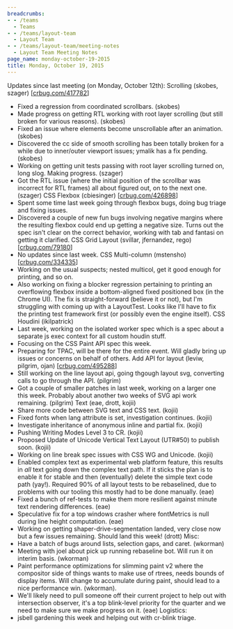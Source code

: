 ```yaml
---
breadcrumbs:
- - /teams
  - Teams
- - /teams/layout-team
  - Layout Team
- - /teams/layout-team/meeting-notes
  - Layout Team Meeting Notes
page_name: monday-october-19-2015
title: Monday, October 19, 2015
---
```


Updates since last meeting (on Monday, October 12th):
Scrolling (skobes, szager) \[[crbug.com/417782](http://crbug.com/417782)\]
- Fixed a regression from coordinated scrollbars. (skobes)
- Made progress on getting RTL working with root layer
scrolling (but still broken for various reasons). (skobes)
- Fixed an issue where elements become unscrollable
after an animation. (skobes)
- Discovered the cc side of smooth scrolling has been totally
broken for a while due to inner/outer viewport issues; ymalik
has a fix pending. (skobes)
- Working on getting unit tests passing with root layer scrolling
turned on, long slog. Making progress. (szager)
- Got the RTL issue (where the initial position of the scrollbar
was incorrect for RTL frames) all about figured out, on to the
next one. (szager)
CSS Flexbox (cbiesinger) \[[crbug.com/426898](http://crbug.com/426898)\]
- Spent some time last week going through flexbox bugs, doing
bug triage and fixing issues.
- Discovered a couple of new fun bugs involving negative margins
where the resulting flexbox could end up getting a negative size.
Turns out the spec isn't clear on the correct behavior, working with
tab and fantasi on getting it clarified.
CSS Grid Layout (svillar, jfernandez, rego)
\[[crbug.com/79180](http://crbug.com/79180)\]
- No updates since last week.
CSS Multi-column (mstensho) \[[crbug.com/334335](http://crbug.com/334335)\]
- Working on the usual suspects; nested multicol, get it good enough for
printing, and so on.
- Also working on fixing a blocker regression pertaining to printing an
overflowing flexbox inside a bottom-aligned fixed positioned box
(in the Chrome UI). The fix is straight-forward (believe it or not), but
I'm struggling with coming up with a LayoutTest. Looks like I'll have
to fix the printing test framework first (or possibly even the engine itself).
CSS Houdini (ikilpatrick)
- Last week, working on the isolated worker spec which is a spec
about a separate js exec context for all custom houdin stuff.
- Focusing on the CSS Paint API spec this week.
- Preparing for TPAC, will be there for the entire event. Will gladly
bring up issues or concerns on behalf of others.
Add API for layout (leviw, pilgrim, ojan)
\[[crbug.com/495288](http://crbug.com/495288)\]
- Still working on the line layout api, going thgough layout svg,
converting calls to go through the API. (pilgrim)
- Got a couple of smaller patches in last week, working on a
larger one this week. Probably about another two weeks of
SVG api work remaining. (pilgrim)
Text (eae, drott, kojii)
- Share more code between SVG text and CSS text. (kojii)
- Fixed fonts when lang attribute is set, investigation continues. (kojii)
- Investigate inheritance of anonymous inline and partial fix. (kojii)
- Pushing Writing Modes Level 3 to CR. (kojii)
- Proposed Update of Unicode Vertical Text Layout (UTR#50)
to publish soon. (kojii)
- Working on line break spec issues with CSS WG and Unicode. (kojii)
- Enabled complex text as experimental web platform feature, this
results in _all_ text going down the complex text path. If it sticks the
plan is to enable it for stable and then (eventually) delete the simple
text code path (yay!). Required 90% of all layout tests to be
rebaselined, due to problems with our tooling this mostly had to be
done manually. (eae)
- Fixed a bunch of ref-tests to make them more resilient against
minute text rendering differences. (eae)
- Speculative fix for a top windows crasher where fontMetrics is
null during line height computation. (eae)
- Working on getting shaper-drive-segmentation landed, very close
now but a few issues remaining. Should land this week! (drott)
Misc:
- Have a batch of bugs around lists, selection gaps, and caret. (wkorman)
- Meeting with joel about pick up running rebaseline bot. Will
run it on interim basis. (wkorman)
- Paint performance optimizations for slimming paint v2 where the
compositor side of things wants to make use of rtrees, needs
bounds of display items. Will change to accumulate during paint,
should lead to a nice performance win. (wkorman).
- We'll likely need to pull someone off their current project to help out
with intersection observer, it's a top blink-level priority for the quarter
and we need to make sure we make progress on it. (eae)
Logistics:
- jsbell gardening this week and helping out with cr-blink triage.
